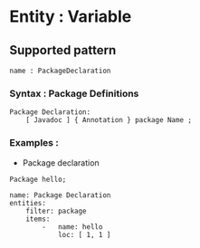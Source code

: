 # Entity : Variable
## Supported pattern
```
name : PackageDeclaration
```
### Syntax : Package Definitions
```
Package Declaration:
    [ Javadoc ] { Annotation } package Name ;
```
### Examples : 
- Package declaration
```
Package hello;
```
```
name: Package Declaration
entities:
    filter: package
    items:
        -   name: hello
            loc: [ 1, 1 ]
```
